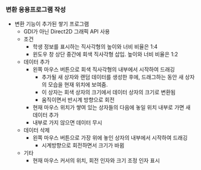 ### 변환 응용프로그램 작성

- 변환 기능이 추가된 쌓기 프로그램
  - GDI가 아닌 Direct2D 그래픽 API 사용
  - 조건
    - 학생 정보를 표시하는 직사각형의 높이와 너비 비율은 1:4
    - 윈도우 창 상단 중간에 회색 직사각형 삽입. 높이와 너비 비율은 1:2
  - 데이터 추가
    - 왼쪽 마우스 버튼으로 회색 직사각형의 내부에서 시작하여 드래깅
      - 추가될 새 상자와 랜덤 데이터를 생성한 후에, 드래그하는 동안 새 상자의 모습을 현재 위치에 보여줌.
      - 이 상자는 회색 상자의 크기에서 데이터 상자의 크기로 변환됨
      - 움직이면서 반시계 방향으로 회전
    - 현재 마우스 위치가 쌓여 있는 상자들의 다음에 놓일 위치 내부로 가면 새 데이터 추가
    - 내부로 가지 않으면 데이터 무시
  - 데이터 삭제
    - 왼쪽 마우스 버튼으로 가장 위에 놓인 상자의 내부에서 시작하여 드래깅
      - 시계방향으로 회전하면서 크기가 바뀜
  - 기타
    - 현재 마우스 커서의 위치, 회전 인자와 크기 조정 인자 표시